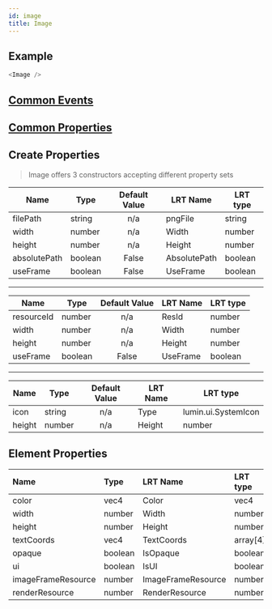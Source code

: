 ```yaml
---
id: image
title: Image
---
```


## Example

```javascript
<Image />
```

## [Common Events](../types/Events.md)

## [Common Properties](../types/Properties.md)

## Create Properties

> Image offers 3 constructors accepting different property sets

| Name         | Type    | Default Value | LRT Name     | LRT type |
| ------------ | ------- | :-----------: | ------------ | -------- |
| filePath     | string  |      n/a      | pngFile      | string   |
| width        | number  |      n/a      | Width        | number   |
| height       | number  |      n/a      | Height       | number   |
| absolutePath | boolean |     False     | AbsolutePath | boolean  |
| useFrame     | boolean |     False     | UseFrame     | boolean  |

---

| Name       | Type    | Default Value | LRT Name | LRT type |
| ---------- | ------- | :-----------: | -------- | -------- |
| resourceId | number  |      n/a      | ResId    | number   |
| width      | number  |      n/a      | Width    | number   |
| height     | number  |      n/a      | Height   | number   |
| useFrame   | boolean |     False     | UseFrame | boolean  |

---

| Name   | Type   | Default Value | LRT Name | LRT type            |
| ------ | ------ | :-----------: | -------- | ------------------- |
| icon   | string |      n/a      | Type     | lumin.ui.SystemIcon |
| height | number |      n/a      | Height   | number              |

## Element Properties

| Name               | Type    | LRT Name           | LRT type |
| :----------------- | :------ | :----------------- | :------- |
| color              | vec4    | Color              | vec4     |
| width              | number  | Width              | number   |
| height             | number  | Height             | number   |
| textCoords         | vec4    | TextCoords         | array[4] |
| opaque             | boolean | IsOpaque           | boolean  |
| ui                 | boolean | IsUI               | boolean  |
| imageFrameResource | number  | ImageFrameResource | number   |
| renderResource     | number  | RenderResource     | number   |
